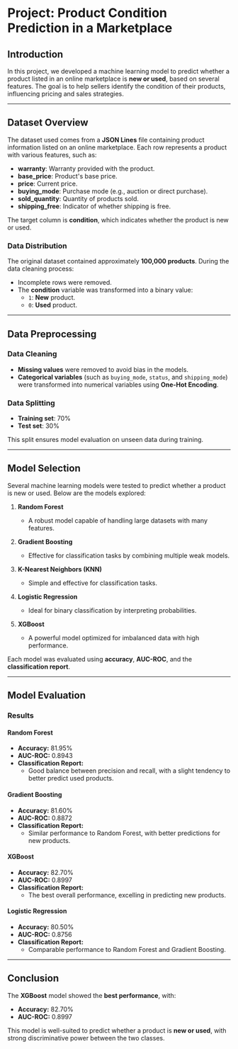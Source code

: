 # Project: Product Condition Prediction in a Marketplace  

## Introduction  
In this project, we developed a machine learning model to predict whether a product listed in an online marketplace is **new or used**, based on several features. The goal is to help sellers identify the condition of their products, influencing pricing and sales strategies.  

---

## Dataset Overview  
The dataset used comes from a **JSON Lines** file containing product information listed on an online marketplace. Each row represents a product with various features, such as:  

- **warranty**: Warranty provided with the product.  
- **base_price**: Product's base price.  
- **price**: Current price.  
- **buying_mode**: Purchase mode (e.g., auction or direct purchase).  
- **sold_quantity**: Quantity of products sold.  
- **shipping_free**: Indicator of whether shipping is free.  

The target column is **condition**, which indicates whether the product is new or used.  

### Data Distribution  
The original dataset contained approximately **100,000 products**. During the data cleaning process:  
- Incomplete rows were removed.  
- The **condition** variable was transformed into a binary value:  
  - `1`: **New** product.  
  - `0`: **Used** product.  

---

## Data Preprocessing  
### Data Cleaning  
- **Missing values** were removed to avoid bias in the models.  
- **Categorical variables** (such as `buying_mode`, `status`, and `shipping_mode`) were transformed into numerical variables using **One-Hot Encoding**.  

### Data Splitting  
- **Training set**: 70%  
- **Test set**: 30%  

This split ensures model evaluation on unseen data during training.  

---

## Model Selection  
Several machine learning models were tested to predict whether a product is new or used. Below are the models explored:  

1. **Random Forest**  
   - A robust model capable of handling large datasets with many features.  

2. **Gradient Boosting**  
   - Effective for classification tasks by combining multiple weak models.  

3. **K-Nearest Neighbors (KNN)**  
   - Simple and effective for classification tasks.  

4. **Logistic Regression**  
   - Ideal for binary classification by interpreting probabilities.  

5. **XGBoost**  
   - A powerful model optimized for imbalanced data with high performance.  

Each model was evaluated using **accuracy**, **AUC-ROC**, and the **classification report**.  

---

## Model Evaluation  
### Results  

#### **Random Forest**  
- **Accuracy:** 81.95%  
- **AUC-ROC:** 0.8943  
- **Classification Report:**  
  - Good balance between precision and recall, with a slight tendency to better predict used products.  

#### **Gradient Boosting**  
- **Accuracy:** 81.60%  
- **AUC-ROC:** 0.8872  
- **Classification Report:**  
  - Similar performance to Random Forest, with better predictions for new products.  

#### **XGBoost**  
- **Accuracy:** 82.70%  
- **AUC-ROC:** 0.8997  
- **Classification Report:**  
  - The best overall performance, excelling in predicting new products.  

#### **Logistic Regression**  
- **Accuracy:** 80.50%  
- **AUC-ROC:** 0.8756  
- **Classification Report:**  
  - Comparable performance to Random Forest and Gradient Boosting.  

---

## Conclusion  
The **XGBoost** model showed the **best performance**, with:  
- **Accuracy:** 82.70%  
- **AUC-ROC:** 0.8997  

This model is well-suited to predict whether a product is **new or used**, with strong discriminative power between the two classes.  






